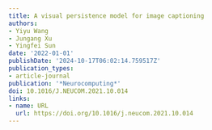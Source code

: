```yaml
---
title: A visual persistence model for image captioning
authors:
- Yiyu Wang
- Jungang Xu
- Yingfei Sun
date: '2022-01-01'
publishDate: '2024-10-17T06:02:14.759517Z'
publication_types:
- article-journal
publication: '*Neurocomputing*'
doi: 10.1016/J.NEUCOM.2021.10.014
links:
- name: URL
  url: https://doi.org/10.1016/j.neucom.2021.10.014
---
```

